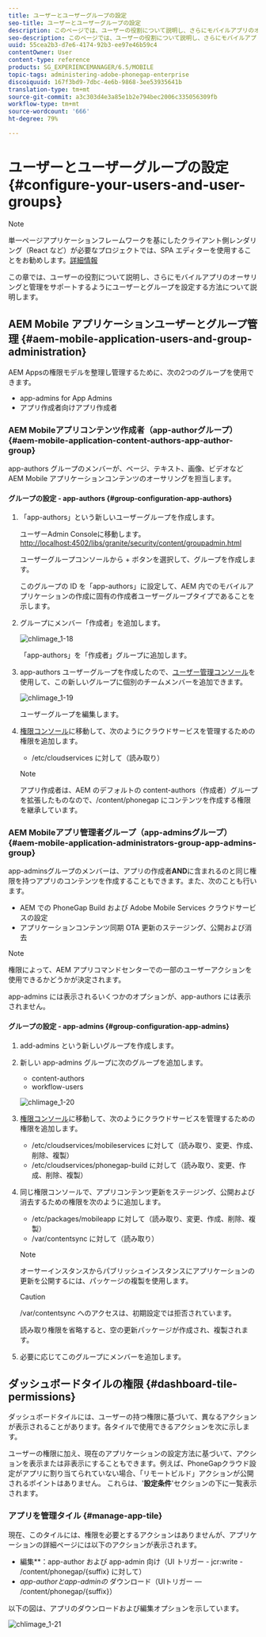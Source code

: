 ```yaml
---
title: ユーザーとユーザーグループの設定
seo-title: ユーザーとユーザーグループの設定
description: このページでは、ユーザーの役割について説明し、さらにモバイルアプリのオーサリングと管理をサポートするようにユーザーとグループを設定する方法について説明します。
seo-description: このページでは、ユーザーの役割について説明し、さらにモバイルアプリのオーサリングと管理をサポートするようにユーザーとグループを設定する方法について説明します。
uuid: 55cea2b3-d7e6-4174-92b3-ee97e46b59c4
contentOwner: User
content-type: reference
products: SG_EXPERIENCEMANAGER/6.5/MOBILE
topic-tags: administering-adobe-phonegap-enterprise
discoiquuid: 167f3bd9-7dbc-4e6b-9868-3ee53935641b
translation-type: tm+mt
source-git-commit: a3c303d4e3a85e1b2e794bec2006c335056309fb
workflow-type: tm+mt
source-wordcount: '666'
ht-degree: 79%

---
```



# ユーザーとユーザーグループの設定  {#configure-your-users-and-user-groups}

>[!NOTE]
>
>単一ページアプリケーションフレームワークを基にしたクライアント側レンダリング（React など）が必要なプロジェクトでは、SPA エディターを使用することをお勧めします。[詳細情報](/help/sites-developing/spa-overview.md)

この章では、ユーザーの役割について説明し、さらにモバイルアプリのオーサリングと管理をサポートするようにユーザーとグループを設定する方法について説明します。

## AEM Mobile アプリケーションユーザーとグループ管理  {#aem-mobile-application-users-and-group-administration}

AEM Appsの権限モデルを整理し管理するために、次の2つのグループを使用できます。

* app-admins for App Admins
* アプリ作成者向けアプリ作成者

### AEM Mobileアプリコンテンツ作成者（app-authorグループ） {#aem-mobile-application-content-authors-app-author-group}

app-authors グループのメンバーが、ページ、テキスト、画像、ビデオなど AEM Mobile アプリケーションコンテンツのオーサリングを担当します。

#### グループの設定 - app-authors {#group-configuration-app-authors}

1. 「app-authors」という新しいユーザーグループを作成します。

   ユーザーAdmin Consoleに移動します。[http://localhost:4502/libs/granite/security/content/groupadmin.html](http://localhost:4502/libs/granite/security/content/groupadmin.html)

   ユーザーグループコンソールから + ボタンを選択して、グループを作成します。

   このグループの ID を「app-authors」に設定して、AEM 内でのモバイルアプリケーションの作成に固有の作成者ユーザーグループタイプであることを示します。

1. グループにメンバー「作成者」を追加します。

   ![chlimage_1-18](assets/chlimage_1-18.png)

   「app-authors」を「作成者」グループに追加します。

1. app-authors ユーザーグループを作成したので、[ユーザー管理コンソール](http://localhost:4502/libs/granite/security/content/useradmin.md)を使用して、この新しいグループに個別のチームメンバーを追加できます。

   ![chlimage_1-19](assets/chlimage_1-19.png)

   ユーザーグループを編集します。

1. [権限コンソール](http://localhost:4502/useradmin)に移動して、次のようにクラウドサービスを管理するための権限を追加します。

   * /etc/cloudservices に対して（読み取り）
   >[!NOTE]
   >
   >アプリ作成者は、AEM のデフォルトの content-authors（作成者）グループを拡張したものなので、/content/phonegap にコンテンツを作成する権限を継承しています。

### AEM Mobileアプリ管理者グループ（app-adminsグループ） {#aem-mobile-application-administrators-group-app-admins-group}

app-adminsグループのメンバーは、アプリの作成者&#x200B;**AND**&#x200B;に含まれるのと同じ権限を持つアプリのコンテンツを作成することもできます。また、次のことも行います。

* AEM での PhoneGap Build および Adobe Mobile Services クラウドサービスの設定
* アプリケーションコンテンツ同期 OTA 更新のステージング、公開および消去

>[!NOTE]
>
>権限によって、AEM アプリコマンドセンターでの一部のユーザーアクションを使用できるかどうかが決定されます。
>
>app-admins には表示されるいくつかのオプションが、app-authors には表示されません。

#### グループの設定 - app-admins  {#group-configuration-app-admins}

1. add-admins という新しいグループを作成します。
1. 新しい app-admins グループに次のグループを追加します。

   * content-authors
   * workflow-users

   ![chlimage_1-20](assets/chlimage_1-20.png)

1. [権限コンソール](http://localhost:4502/useradmin)に移動して、次のようにクラウドサービスを管理するための権限を追加します。

   * /etc/cloudservices/mobileservices に対して（読み取り、変更、作成、削除、複製）
   * /etc/cloudservices/phonegap-build に対して（読み取り、変更、作成、削除、複製）

1. 同じ権限コンソールで、アプリコンテンツ更新をステージング、公開および消去するための権限を次のように追加します。

   * /etc/packages/mobileapp に対して（読み取り、変更、作成、削除、複製）
   * /var/contentsync に対して（読み取り）

   >[!NOTE]
   >
   >オーサーインスタンスからパブリッシュインスタンスにアプリケーションの更新を公開するには、パッケージの複製を使用します。

   >[!CAUTION]
   >
   >/var/contentsync へのアクセスは、初期設定では拒否されています。
   >
   >読み取り権限を省略すると、空の更新パッケージが作成され、複製されます。

1. 必要に応じてこのグループにメンバーを追加します。

## ダッシュボードタイルの権限  {#dashboard-tile-permissions}

ダッシュボードタイルには、ユーザーの持つ権限に基づいて、異なるアクションが表示されることがあります。各タイルで使用できるアクションを次に示します。

ユーザーの権限に加え、現在のアプリケーションの設定方法に基づいて、アクションを表示または非表示にすることもできます。例えば、PhoneGapクラウド設定がアプリに割り当てられていない場合、「リモートビルド」アクションが公開されるポイントはありません。 これらは、&#39;**設定条件**&#39;セクションの下に一覧表示されます。

### アプリを管理タイル {#manage-app-tile}

現在、このタイルには、権限を必要とするアクションはありませんが、アプリケーションの詳細ページには以下のアクションが表示されます。

* 編集&#x200B;**：app-author および app-admin 向け（UI トリガー - jcr:write - /content/phonegap/{suffix} に対して）
* *app-authorとapp-adminの* ダウンロード（UIトリガー — /content/phonegap/{suffix}）

以下の図は、アプリのダウンロードおよび編集オプションを示しています。

![chlimage_1-21](assets/chlimage_1-21.png)


